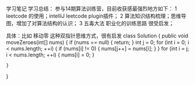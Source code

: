 学习笔记
学习总结：
参与14期算法训练营，目前收获感最强烈地方如下：
1 leetcode 的使用；intelliJ leetcode plugin插件；
2 算法知识结构梳理；思维导图，增加了对算法结构的认识；
3 五毒大法 职业化的训练思路 很受启发；

具体：比如 移动零 这种双指针思维方式，很有启发
class Solution {
    public void moveZeroes(int[] nums) {
        if (nums == null) {
            return;
        }
        int j = 0;
        for (int i = 0; i < nums.length; ++i) {
            if (nums[i] != 0) {
                nums[j++] = nums[i];
            }
        }
        for (int i = j; i < nums.length; ++i) {
            nums[i] = 0;
        }

    }
}